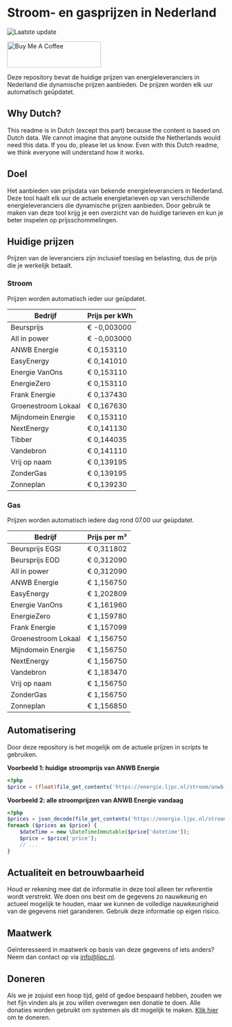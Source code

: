 # Stroom- en gasprijzen in Nederland

![Laatste update](https://img.shields.io/badge/laatste%20update-2025--05--02%2013%3A00%20CET-brightgreen)

<a href="https://www.buymeacoffee.com/Lars-" target="_blank"><img src="https://cdn.buymeacoffee.com/buttons/v2/default-orange.png" alt="Buy Me A Coffee" height="60" style="height: 60px !important;width: 217px !important;" ></a>

Deze repository bevat de huidige prijzen van energieleveranciers in Nederland die dynamische prijzen aanbieden. De prijzen worden elk uur automatisch geüpdatet.

## Why Dutch?

This readme is in Dutch (except this part) because the content is based on Dutch data. We cannot imagine that anyone outside the Netherlands would need this data. If you do, please let us know. Even with this Dutch readme, we think
everyone will understand how it works.

## Doel

Het aanbieden van prijsdata van bekende energieleveranciers in Nederland. Deze tool haalt elk uur de actuele energietarieven op van verschillende energieleveranciers die dynamische prijzen aanbieden. Door gebruik te maken van deze tool
krijg je een overzicht van de huidige tarieven en kun je beter inspelen op prijsschommelingen.

## Huidige prijzen

Prijzen van de leveranciers zijn inclusief toeslag en belasting, dus de prijs die je werkelijk betaalt.

### Stroom

Prijzen worden automatisch ieder uur geüpdatet.

 Bedrijf | Prijs per kWh 
---------|---------------
Beursprijs | € -0,003000
All in power | € -0,003000
ANWB Energie | € 0,153110
EasyEnergy | € 0,141010
Energie VanOns | € 0,153110
EnergieZero | € 0,153110
Frank Energie | € 0,137430
Groenestroom Lokaal | € 0,167630
Mijndomein Energie | € 0,153110
NextEnergy | € 0,141130
Tibber | € 0,144035
Vandebron | € 0,141110
Vrij op naam | € 0,139195
ZonderGas | € 0,139195
Zonneplan | € 0,139230


### Gas

Prijzen worden automatisch iedere dag rond 07.00 uur geüpdatet.

 Bedrijf | Prijs per m³ 
---------|--------------
Beursprijs EGSI | € 0,311802
Beursprijs EOD | € 0,312090
All in power | € 0,312090
ANWB Energie | € 1,156750
EasyEnergy | € 1,202809
Energie VanOns | € 1,161960
EnergieZero | € 1,159780
Frank Energie | € 1,157099
Groenestroom Lokaal | € 1,156750
Mijndomein Energie | € 1,156750
NextEnergy | € 1,156750
Vandebron | € 1,183470
Vrij op naam | € 1,156750
ZonderGas | € 1,156750
Zonneplan | € 1,156850


## Automatisering

Door deze repository is het mogelijk om de actuele prijzen in scripts te gebruiken.

**Voorbeeld 1: huidige stroomprijs van ANWB Energie**

```php
<?php
$price = (float)file_get_contents('https://energie.ljpc.nl/stroom/anwb-energie-nu.txt');

```

**Voorbeeld 2: alle stroomprijzen van ANWB Energie vandaag**

```php
<?php
$prices = json_decode(file_get_contents('https://energie.ljpc.nl/stroom/all-in-power-vandaag.json'),true);
foreach ($prices as $price) {
    $dateTime = new \DateTimeImmutable($price['datetime']);
    $price = $price['price'];
    // ...
}
```

## Actualiteit en betrouwbaarheid

Houd er rekening mee dat de informatie in deze tool alleen ter referentie wordt verstrekt. We doen ons best om de gegevens zo nauwkeurig en actueel mogelijk te houden, maar we kunnen de volledige nauwkeurigheid van de gegevens niet
garanderen. Gebruik deze informatie op eigen risico.

## Maatwerk

Geïnteresseerd in maatwerk op basis van deze gegevens of iets anders? Neem dan contact op
via [info@ljpc.nl](mailto:info@ljpc.nl?subject=Energie%20prijzen).

## Doneren

Als we je zojuist een hoop tijd, geld of gedoe bespaard hebben, zouden we het fijn vinden als je zou willen overwegen een
donatie te doen. Alle donaties worden gebruikt om systemen als dit mogelijk te
maken. [Klik hier](https://www.buymeacoffee.com/Lars-) om te doneren.
